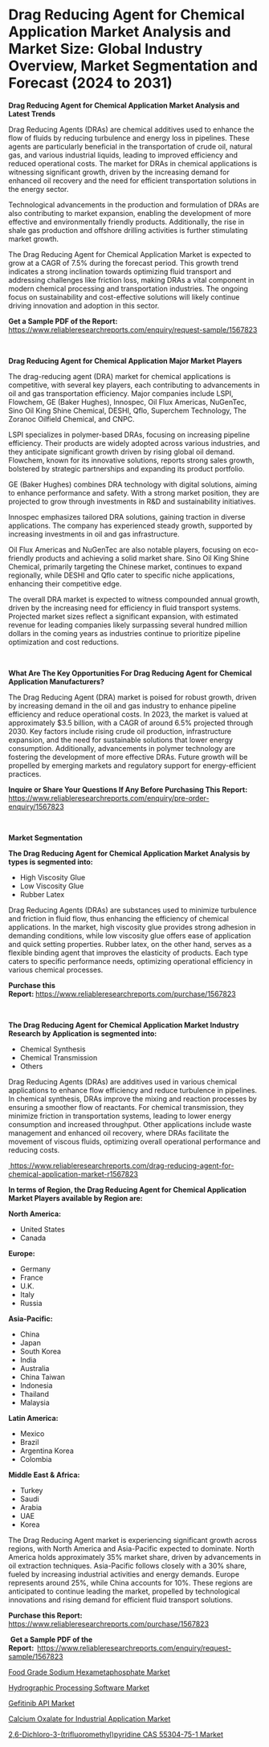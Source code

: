 <p><h1>Drag Reducing Agent for Chemical Application Market Analysis and Market Size: Global Industry Overview, Market Segmentation and Forecast (2024 to 2031)</h1></p><p><strong>Drag Reducing Agent for Chemical Application Market Analysis and Latest Trends</strong></p>
<p><p>Drag Reducing Agents (DRAs) are chemical additives used to enhance the flow of fluids by reducing turbulence and energy loss in pipelines. These agents are particularly beneficial in the transportation of crude oil, natural gas, and various industrial liquids, leading to improved efficiency and reduced operational costs. The market for DRAs in chemical applications is witnessing significant growth, driven by the increasing demand for enhanced oil recovery and the need for efficient transportation solutions in the energy sector. </p><p>Technological advancements in the production and formulation of DRAs are also contributing to market expansion, enabling the development of more effective and environmentally friendly products. Additionally, the rise in shale gas production and offshore drilling activities is further stimulating market growth. </p><p>The Drag Reducing Agent for Chemical Application Market is expected to grow at a CAGR of 7.5% during the forecast period. This growth trend indicates a strong inclination towards optimizing fluid transport and addressing challenges like friction loss, making DRAs a vital component in modern chemical processing and transportation industries. The ongoing focus on sustainability and cost-effective solutions will likely continue driving innovation and adoption in this sector.</p></p>
<p><strong>Get a Sample PDF of the Report:&nbsp;</strong> <a href="https://www.reliableresearchreports.com/enquiry/request-sample/1567823">https://www.reliableresearchreports.com/enquiry/request-sample/1567823</a></p>
<p>&nbsp;</p>
<p><strong>Drag Reducing Agent for Chemical Application Major Market Players</strong></p>
<p><p>The drag-reducing agent (DRA) market for chemical applications is competitive, with several key players, each contributing to advancements in oil and gas transportation efficiency. Major companies include LSPI, Flowchem, GE (Baker Hughes), Innospec, Oil Flux Americas, NuGenTec, Sino Oil King Shine Chemical, DESHI, Qflo, Superchem Technology, The Zoranoc Oilfield Chemical, and CNPC.</p><p>LSPI specializes in polymer-based DRAs, focusing on increasing pipeline efficiency. Their products are widely adopted across various industries, and they anticipate significant growth driven by rising global oil demand. Flowchem, known for its innovative solutions, reports strong sales growth, bolstered by strategic partnerships and expanding its product portfolio.</p><p>GE (Baker Hughes) combines DRA technology with digital solutions, aiming to enhance performance and safety. With a strong market position, they are projected to grow through investments in R&D and sustainability initiatives.</p><p>Innospec emphasizes tailored DRA solutions, gaining traction in diverse applications. The company has experienced steady growth, supported by increasing investments in oil and gas infrastructure.</p><p>Oil Flux Americas and NuGenTec are also notable players, focusing on eco-friendly products and achieving a solid market share. Sino Oil King Shine Chemical, primarily targeting the Chinese market, continues to expand regionally, while DESHI and Qflo cater to specific niche applications, enhancing their competitive edge.</p><p>The overall DRA market is expected to witness compounded annual growth, driven by the increasing need for efficiency in fluid transport systems. Projected market sizes reflect a significant expansion, with estimated revenue for leading companies likely surpassing several hundred million dollars in the coming years as industries continue to prioritize pipeline optimization and cost reductions.</p></p>
<p>&nbsp;</p>
<p><strong>What Are The Key Opportunities For Drag Reducing Agent for Chemical Application Manufacturers?</strong></p>
<p><p>The Drag Reducing Agent (DRA) market is poised for robust growth, driven by increasing demand in the oil and gas industry to enhance pipeline efficiency and reduce operational costs. In 2023, the market is valued at approximately $3.5 billion, with a CAGR of around 6.5% projected through 2030. Key factors include rising crude oil production, infrastructure expansion, and the need for sustainable solutions that lower energy consumption. Additionally, advancements in polymer technology are fostering the development of more effective DRAs. Future growth will be propelled by emerging markets and regulatory support for energy-efficient practices.</p></p>
<p><strong>Inquire or Share Your Questions If Any Before Purchasing This Report:</strong> <a href="https://www.reliableresearchreports.com/enquiry/pre-order-enquiry/1567823">https://www.reliableresearchreports.com/enquiry/pre-order-enquiry/1567823</a></p>
<p>&nbsp;</p>
<p><strong>Market Segmentation</strong></p>
<p><strong>The Drag Reducing Agent for Chemical Application Market Analysis by types is segmented into:</strong></p>
<p><ul><li>High Viscosity Glue</li><li>Low Viscosity Glue</li><li>Rubber Latex</li></ul></p>
<p><p>Drag Reducing Agents (DRAs) are substances used to minimize turbulence and friction in fluid flow, thus enhancing the efficiency of chemical applications. In the market, high viscosity glue provides strong adhesion in demanding conditions, while low viscosity glue offers ease of application and quick setting properties. Rubber latex, on the other hand, serves as a flexible binding agent that improves the elasticity of products. Each type caters to specific performance needs, optimizing operational efficiency in various chemical processes.</p></p>
<p><strong>Purchase this Report:&nbsp;</strong><a href="https://www.reliableresearchreports.com/purchase/1567823">https://www.reliableresearchreports.com/purchase/1567823</a></p>
<p>&nbsp;</p>
<p><strong>The Drag Reducing Agent for Chemical Application Market Industry Research by Application is segmented into:</strong></p>
<p><ul><li>Chemical Synthesis</li><li>Chemical Transmission</li><li>Others</li></ul></p>
<p><p>Drag Reducing Agents (DRAs) are additives used in various chemical applications to enhance flow efficiency and reduce turbulence in pipelines. In chemical synthesis, DRAs improve the mixing and reaction processes by ensuring a smoother flow of reactants. For chemical transmission, they minimize friction in transportation systems, leading to lower energy consumption and increased throughput. Other applications include waste management and enhanced oil recovery, where DRAs facilitate the movement of viscous fluids, optimizing overall operational performance and reducing costs.</p></p>
<p><a href="https://www.reliableresearchreports.com/drag-reducing-agent-for-chemical-application-market-r1567823">&nbsp;https://www.reliableresearchreports.com/drag-reducing-agent-for-chemical-application-market-r1567823</a></p>
<p><strong>In terms of Region, the Drag Reducing Agent for Chemical Application Market Players available by Region are:</strong></p>
<p>
    <p> <strong> North America: </strong>
        <ul>
            <li>United States</li>
            <li>Canada</li>
        </ul>
        </p> 
    <p> <strong> Europe: </strong>
        <ul>
            <li>Germany</li>
            <li>France</li>
            <li>U.K.</li>
            <li>Italy</li>
            <li>Russia</li>
        </ul>
        </p> 
    <p> <strong> Asia-Pacific: </strong>
        <ul>
            <li>China</li>
            <li>Japan</li>
            <li>South Korea</li>
            <li>India</li>
            <li>Australia</li>
            <li>China Taiwan</li>
            <li>Indonesia</li>
            <li>Thailand</li>
            <li>Malaysia</li>
        </ul>
        </p> 
    <p> <strong> Latin America: </strong>
        <ul>
            <li>Mexico</li>
            <li>Brazil</li>
            <li>Argentina Korea</li>
            <li>Colombia</li>
        </ul>
        </p> 
    <p> <strong> Middle East & Africa: </strong>
        <ul>
            <li>Turkey</li>
            <li>Saudi</li>
            <li>Arabia</li>
            <li>UAE</li>
            <li>Korea</li>
        </ul>
    </p>
    </p>
<p><p>The Drag Reducing Agent market is experiencing significant growth across regions, with North America and Asia-Pacific expected to dominate. North America holds approximately 35% market share, driven by advancements in oil extraction techniques. Asia-Pacific follows closely with a 30% share, fueled by increasing industrial activities and energy demands. Europe represents around 25%, while China accounts for 10%. These regions are anticipated to continue leading the market, propelled by technological innovations and rising demand for efficient fluid transport solutions.</p></p>
<p><strong>Purchase this Report: </strong><a href="https://www.reliableresearchreports.com/purchase/1567823">https://www.reliableresearchreports.com/purchase/1567823</a></p>
<p>&nbsp;<strong>Get a Sample PDF of the Report:&nbsp;&nbsp;</strong><a href="https://www.reliableresearchreports.com/enquiry/request-sample/1567823">https://www.reliableresearchreports.com/enquiry/request-sample/1567823</a></p>
<p><strong></strong></p>
<p><p><a href="https://github.com/AshrafKhan865/Market-Research-Report-List-1/blob/main/food-grade-sodium-hexametaphosphate-market.md">Food Grade Sodium Hexametaphosphate Market</a></p><p><a href="https://www.linkedin.com/pulse/why-should-you-invest-hydrographic-processing-software-market-vtjue">Hydrographic Processing Software Market</a></p><p><a href="https://issuu.com/reportprime-2/docs/gefitinib-api-market-size-2030.pptx_3e57f4bba3fb1f">Gefitinib API Market</a></p><p><a href="https://github.com/bmorecock/Market-Research-Report-List-5/blob/main/calcium-oxalate-for-industrial-application-market.md">Calcium Oxalate for Industrial Application Market</a></p><p><a href="https://medium.com/@kelvinfeenrey98677/2-6-dichloro-3-trifluoromethyl-pyridine-cas-55304-75-1-market-outlook-complete-industry-analysis-1782e3f6e3b7?postPublishedType=repub">2,6-Dichloro-3-(trifluoromethyl)pyridine CAS 55304-75-1 Market</a></p></p>